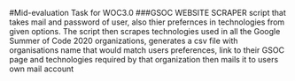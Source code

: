 #Mid-evaluation Task for WOC3.0
###GSOC WEBSITE SCRAPER
script that takes mail and password of user, also thier prefernces in technologies from given options.
The script then scrapes technologies used in all the Google Summer of Code 2020 organizations,
generates a csv file with organisations name that would match users preferences, link to their GSOC page 
and technologies required by that organization then mails it to users own mail account 
